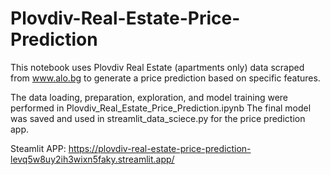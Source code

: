 # Plovdiv-Real-Estate-Price-Prediction
This notebook uses Plovdiv Real Estate (apartments only) data scraped from www.alo.bg to generate a price prediction based on specific features.

The data loading, preparation, exploration, and model training were performed in Plovdiv_Real_Estate_Price_Prediction.ipynb
The final model was saved and used in streamlit_data_sciece.py for the price prediction app.

Steamlit APP: https://plovdiv-real-estate-price-prediction-levq5w8uy2ih3wixn5faky.streamlit.app/
